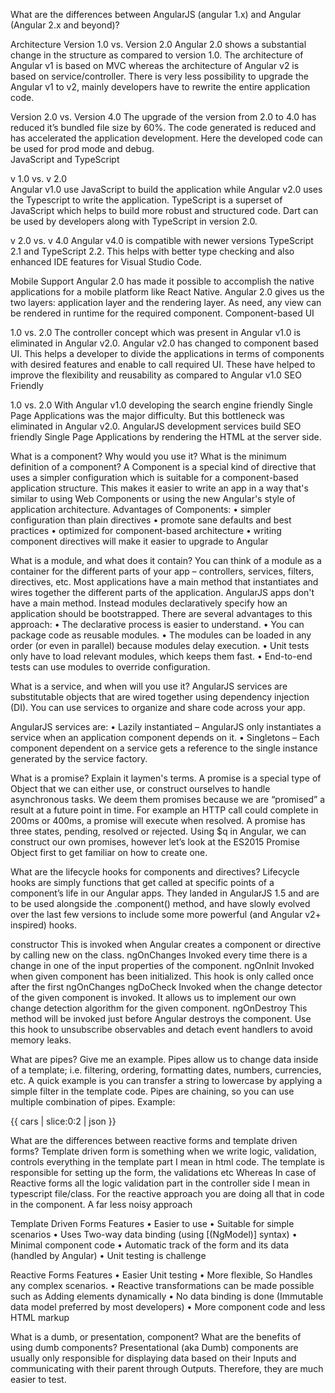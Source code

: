 What are the differences between AngularJS (angular 1.x) and Angular (Angular 2.x and beyond)?

Architecture
Version 1.0 vs. Version 2.0 
Angular 2.0 shows a substantial change in the structure as compared to version 1.0. The architecture of Angular v1 is based on MVC whereas the architecture of Angular v2 is based on service/controller. There is very less possibility to upgrade the Angular v1 to v2, mainly developers have to rewrite the entire application code. 

Version 2.0 vs. Version 4.0 
The upgrade of the version from 2.0 to 4.0 has reduced it’s bundled file size by 60%. The code generated is reduced and has accelerated the application development. Here the developed code can be used for prod mode and debug.  
JavaScript and TypeScript 

v 1.0 vs. v 2.0  
Angular v1.0 use JavaScript to build the application while Angular v2.0 uses the Typescript to write the application. TypeScript is a superset of JavaScript which helps to build more robust and structured code. Dart can be used by developers along with TypeScript in version 2.0. 

v 2.0 vs. v 4.0 
Angular v4.0 is compatible with newer versions TypeScript 2.1 and TypeScript 2.2. This helps with better type checking and also enhanced IDE features for Visual Studio Code.  

Mobile Support
Angular 2.0 has made it possible to accomplish the native applications for a mobile platform like React Native. Angular 2.0 gives us the two layers: application layer and the rendering layer. As need, any view can be rendered in runtime for the required component. 
Component-based UI 

1.0 vs. 2.0 
The controller concept which was present in Angular v1.0 is eliminated in Angular v2.0. Angular v2.0 has changed to component based UI. This helps a developer to divide the applications in terms of components with desired features and enable to call required UI. These have helped to improve the flexibility and reusability as compared to Angular v1.0 
SEO Friendly

1.0 vs. 2.0
With Angular v1.0 developing the search engine friendly Single Page Applications was the major difficulty. But this bottleneck was eliminated in Angular v2.0. AngularJS development services build SEO friendly Single Page Applications by rendering the HTML at the server side.

What is a component? Why would you use it? What is the minimum definition of a component?
A Component is a special kind of directive that uses a simpler configuration which is suitable for a component-based application structure. This makes it easier to write an app in a way that's similar to using Web Components or using the new Angular's style of application architecture.
Advantages of Components:
•	simpler configuration than plain directives
•	promote sane defaults and best practices
•	optimized for component-based architecture
•	writing component directives will make it easier to upgrade to Angular

What is a module, and what does it contain?
You can think of a module as a container for the different parts of your app – controllers, services, filters, directives, etc. Most applications have a main method that instantiates and wires together the different parts of the application. AngularJS apps don't have a main method. Instead modules declaratively specify how an application should be bootstrapped. There are several advantages to this approach:
•	The declarative process is easier to understand.
•	You can package code as reusable modules.
•	The modules can be loaded in any order (or even in parallel) because modules delay execution.
•	Unit tests only have to load relevant modules, which keeps them fast.
•	End-to-end tests can use modules to override configuration.

What is a service, and when will you use it?
AngularJS services are substitutable objects that are wired together using dependency injection (DI). You can use services to organize and share code across your app.

AngularJS services are:
•	Lazily instantiated – AngularJS only instantiates a service when an application component depends on it.
•	Singletons – Each component dependent on a service gets a reference to the single instance generated by the service factory.

 What is a promise? Explain it laymen's terms.
A promise is a special type of Object that we can either use, or construct ourselves to handle asynchronous tasks. We deem them promises because we are “promised” a result at a future point in time. For example an HTTP call could complete in 200ms or 400ms, a promise will execute when resolved.
A promise has three states, pending, resolved or rejected. Using $q in Angular, we can construct our own promises, however let’s look at the ES2015 Promise Object first to get familiar on how to create one.

What are the lifecycle hooks for components and directives?
Lifecycle hooks are simply functions that get called at specific points of a component’s life in our Angular apps. They landed in AngularJS 1.5 and are to be used alongside the .component() method, and have slowly evolved over the last few versions to include some more powerful (and Angular v2+ inspired) hooks. 

constructor
This is invoked when Angular creates a component or directive by calling new on the class.
ngOnChanges
Invoked every time there is a change in one of the input properties of the component.
ngOnInit
Invoked when given component has been initialized. This hook is only called once after the first ngOnChanges
ngDoCheck
Invoked when the change detector of the given component is invoked. It allows us to implement our own change detection algorithm for the given component.
ngOnDestroy
This method will be invoked just before Angular destroys the component. Use this hook to unsubscribe observables and detach event handlers to avoid memory leaks.

What are pipes? Give me an example.
Pipes allow us to change data inside of a template; i.e. filtering, ordering, formatting dates, numbers, currencies, etc. A quick example is you can transfer a string to lowercase by applying a simple filter in the template code.
Pipes are chaining, so you can use multiple combination of pipes. Example:
<p>{{ cars | slice:0:2 | json }}</p>

What are the differences between reactive forms and template driven forms?
Template driven form is something when we write logic, validation, controls everything in the template part I mean in html code. The template is responsible for setting up the form, the validations etc
Whereas In case of Reactive forms all the logic validation part in the controller side I mean in typescript file/class. For the reactive approach you are doing all that in code in the component. A far less noisy approach

Template Driven Forms Features
•	Easier to use
•	Suitable for simple scenarios
•	Uses Two-way data binding (using [(NgModel)] syntax)
•	Minimal component code
•	Automatic track of the form and its data (handled by Angular)
•	Unit testing is challenge

Reactive Forms Features
•	Easier Unit testing
•	More flexible, So Handles any complex scenarios.
•	Reactive transformations can be made possible such as Adding elements dynamically
•	No data binding is done (Immutable data model preferred by most developers)
•	More component code and less HTML markup

What is a dumb, or presentation, component? What are the benefits of using dumb components?
Presentational (aka Dumb) components are usually only responsible for displaying data based on their Inputs and communicating with their parent through Outputs. Therefore, they are much easier to test.
